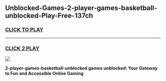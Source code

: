 
## Unblocked-Games-2-player-games-basketball-unblocked-Play-Free-137ch
<h3>
<a href="https://premium76.site?title=2-player-games-basketball-unblocked&ref=17A">CLICK TO PLAY</a></h3>
<hr>

<h3>
<a href="https://premium76.site?title=2-player-games-basketball-unblocked&ref=17A">CLICK 2 PLAY</a>
  
</h3>

<a href="https://premium76.site?title=2-player-games-basketball-unblocked&ref=17A"><img src="https://clearcache.store/games.png"></a>


**2-player-games-basketball-unblocked games unblocked: Your Gateway to Fun and Accessible Online Gaming**
